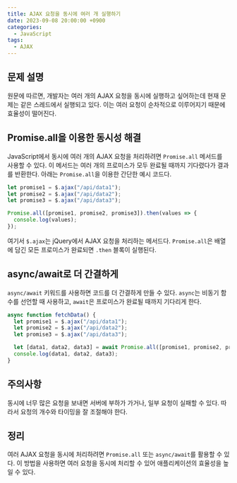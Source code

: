 ```yaml
---
title: AJAX 요청을 동시에 여러 개 실행하기
date: 2023-09-08 20:00:00 +0900
categories:
  - JavaScript
tags:
  - AJAX
---
```


## 문제 설명

원문에 따르면, 개발자는 여러 개의 AJAX 요청을 동시에 실행하고 싶어하는데 현재 문제는 같은 스레드에서 실행되고 있다. 이는 여러 요청이 순차적으로 이루어지기 때문에 효율성이 떨어진다.

## Promise.all을 이용한 동시성 해결

JavaScript에서 동시에 여러 개의 AJAX 요청을 처리하려면 `Promise.all` 메서드를 사용할 수 있다. 이 메서드는 여러 개의 프로미스가 모두 완료될 때까지 기다렸다가 결과를 반환한다. 아래는 `Promise.all`을 이용한 간단한 예시 코드다.

```javascript
let promise1 = $.ajax("/api/data1");
let promise2 = $.ajax("/api/data2");
let promise3 = $.ajax("/api/data3");

Promise.all([promise1, promise2, promise3]).then(values => {
  console.log(values);
});
```

여기서 `$.ajax`는 jQuery에서 AJAX 요청을 처리하는 메서드다. `Promise.all`은 배열에 담긴 모든 프로미스가 완료되면 `.then` 블록이 실행된다.

## async/await로 더 간결하게

`async/await` 키워드를 사용하면 코드를 더 간결하게 만들 수 있다. `async`는 비동기 함수를 선언할 때 사용하고, `await`은 프로미스가 완료될 때까지 기다리게 한다.

```javascript
async function fetchData() {
  let promise1 = $.ajax("/api/data1");
  let promise2 = $.ajax("/api/data2");
  let promise3 = $.ajax("/api/data3");

  let [data1, data2, data3] = await Promise.all([promise1, promise2, promise3]);
  console.log(data1, data2, data3);
}
```

## 주의사항

동시에 너무 많은 요청을 보내면 서버에 부하가 가거나, 일부 요청이 실패할 수 있다. 따라서 요청의 개수와 타이밍을 잘 조절해야 한다. 

## 정리

여러 AJAX 요청을 동시에 처리하려면 `Promise.all` 또는 `async/await`를 활용할 수 있다. 이 방법을 사용하면 여러 요청을 동시에 처리할 수 있어 애플리케이션의 효율성을 높일 수 있다.